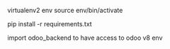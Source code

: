 virtualenv2 env
source env/bin/activate

pip install -r requirements.txt

import odoo_backend to have access to odoo v8 env
